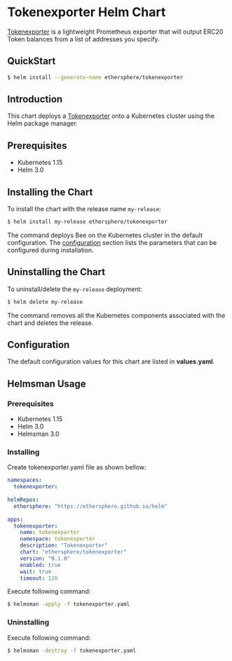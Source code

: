 # Tokenexporter Helm Chart

[Tokenexporter](https://github.com/ethersphere/tokenexporter) is a lightweight Prometheus exporter that will output ERC20 Token balances from a list of addresses you specify.

## QuickStart

```bash
$ helm install --generate-name ethersphere/tokenexporter
```

## Introduction

This chart deploys a [Tokenexporter](https://github.com/ethersphere/tokenexporter) onto a Kubernetes cluster using the Helm package manager.

## Prerequisites

* Kubernetes 1.15
* Helm 3.0

## Installing the Chart

To install the chart with the release name `my-release`:

```bash
$ helm install my-release ethersphere/tokenexporter
```

The command deploys Bee on the Kubernetes cluster in the default configuration. The [configuration](#configuration) section lists the parameters that can be configured during installation.

## Uninstalling the Chart

To uninstall/delete the `my-release` deployment:

```bash
$ helm delete my-release
```

The command removes all the Kubernetes components associated with the chart and deletes the release.

## Configuration

The default configuration values for this chart are listed in **values.yaml**.

## Helmsman Usage

### Prerequisites

* Kubernetes 1.15
* Helm 3.0
* Helmsman 3.0

### Installing

Create tokenexporter.yaml file as shown bellow:

```yaml
namespaces:
  tokenexporter:
    
helmRepos:
  ethersphere: "https://ethersphere.github.io/helm"
    
apps:
  tokenexporter:
    name: tokenexporter
    namespace: tokenexporter
    description: "Tokenexporter"
    chart: "ethersphere/tokenexporter"
    version: "0.1.0"
    enabled: true
    wait: true
    timeout: 120

```

Execute following command:
```bash
$ helmsman -apply -f tokenexporter.yaml 
```

### Uninstalling

Execute following command:
```bash
$ helmsman -destroy -f tokenexporter.yaml 
```
